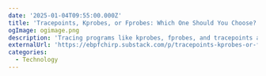 ```yaml
---
date: '2025-01-04T09:55:00.000Z'
title: 'Tracepoints, Kprobes, or Fprobes: Which One Should You Choose?'
ogImage: ogimage.png
description: 'Tracing programs like kprobes, fprobes, and tracepoints are very popular, but their overlapping functionality can make choosing the right one confusing.'
externalUrl: 'https://ebpfchirp.substack.com/p/tracepoints-kprobes-or-fprobes-which'
categories:
  - Technology
---
```

